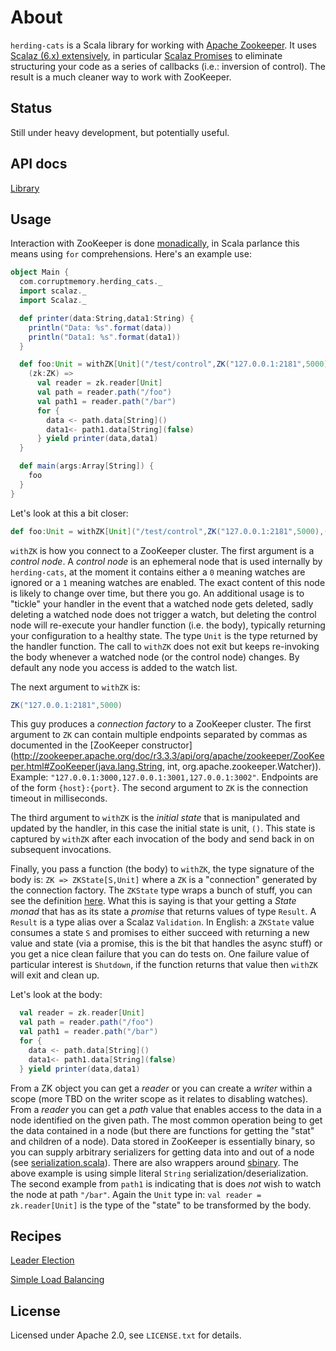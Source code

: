 # About

`herding-cats` is a Scala library for working with [Apache Zookeeper](http://zookeeper.apache.org/).  It uses
[Scalaz (6.x) extensively](http://code.google.com/p/scalaz/), in particular [Scalaz Promises](https://github.com/scalaz/scalaz/blob/master/core/src/main/scala/scalaz/concurrent/Promise.scala) to eliminate structuring your code as a
series of callbacks (i.e.: inversion of control).  The result is a much cleaner way to work with ZooKeeper.

## Status

Still under heavy development, but potentially useful.

## API docs

[Library](http://corruptmemory.github.com/herding-cats/api/library/index.html#com.corruptmemory.herding_cats.package)

## Usage

Interaction with ZooKeeper is done [monadically](http://en.wikipedia.org/wiki/Monad), in Scala parlance this means using
`for` comprehensions.  Here's an example use:

```scala
object Main {
  com.corruptmemory.herding_cats._
  import scalaz._
  import Scalaz._

  def printer(data:String,data1:String) {
    println("Data: %s".format(data))
    println("Data1: %s".format(data1))
  }

  def foo:Unit = withZK[Unit]("/test/control",ZK("127.0.0.1:2181",5000),()) {
    (zk:ZK) =>
      val reader = zk.reader[Unit]
      val path = reader.path("/foo")
      val path1 = reader.path("/bar")
      for {
        data <- path.data[String]()
        data1<- path1.data[String](false)
      } yield printer(data,data1)
  }

  def main(args:Array[String]) {
    foo
  }
}
```

Let's look at this a bit closer:

```scala
def foo:Unit = withZK[Unit]("/test/control",ZK("127.0.0.1:2181",5000),()) {
```

`withZK` is how you connect to a ZooKeeper cluster.  The first argument is a _control node_.  A _control node_
is an ephemeral node that is used internally by `herding-cats`, at the moment it contains either a `0` meaning
watches are ignored or a `1` meaning watches are enabled.  The exact content of this node is likely to change over
time, but there you go.  An additional usage is to "tickle" your handler in the event that a watched node gets deleted,
sadly deleting a watched node does not trigger a watch, but deleting the control node will re-execute your handler
function (i.e. the body), typically returning your configuration to a healthy state.  The type `Unit` is the type
returned by the handler function.  The call to `withZK` does not exit but keeps re-invoking the body whenever a
watched node (or the control node) changes.  By default any node you access is added to the watch list.

The next argument to `withZK` is:

```scala
ZK("127.0.0.1:2181",5000)
```

This guy produces a _connection factory_ to a ZooKeeper cluster.  The first argument to `ZK` can contain multiple endpoints
separated by commas as documented in the [ZooKeeper constructor](http://zookeeper.apache.org/doc/r3.3.3/api/org/apache/zookeeper/ZooKeeper.html#ZooKeeper(java.lang.String, int, org.apache.zookeeper.Watcher\)).
Example: `"127.0.0.1:3000,127.0.0.1:3001,127.0.0.1:3002"`.  Endpoints are of the form `{host}:{port}`.  The second argument
to `ZK` is the connection timeout in milliseconds.

The third argument to `withZK` is the _initial state_ that is manipulated and updated by the handler, in this case the
initial state is unit, `()`.  This state is captured by `withZK` after each invocation of the body and send back in on
subsequent invocations.

Finally, you pass a function (the body) to `withZK`, the type signature of the body is: `ZK => ZKState[S,Unit]` where a `ZK` is a
"connection" generated by the connection factory.  The `ZKState` type wraps a bunch of stuff, you can see the definition [here](https://github.com/corruptmemory/herding-cats/blob/master/src/main/scala/zookeeper.scala#L31).  What this is saying is that your getting a _State monad_ that has as its state a _promise_
that returns values of type `Result`.  A `Result` is a type alias over a Scalaz `Validation`.  In English: a `ZKState` value consumes a state `S` and
promises to either succeed with returning a new value and state (via a promise, this is the bit that handles the async stuff) or you get a nice clean
failure that you can do tests on.  One failure value of particular interest is `Shutdown`, if the function returns that value then `withZK` will exit and
clean up.

Let's look at the body:

```scala
  val reader = zk.reader[Unit]
  val path = reader.path("/foo")
  val path1 = reader.path("/bar")
  for {
    data <- path.data[String]()
    data1<- path1.data[String](false)
  } yield printer(data,data1)
```

From a ZK object you can get a _reader_ or you can create a _writer_ within a scope (more TBD on the writer scope as it relates to disabling watches).  From
a _reader_ you can get a _path_ value that enables access to the data in a node identified on the given path.  The most common operation being to
get the data contained in a node (but there are functions for getting the "stat" and children of a node).  Data stored in ZooKeeper is essentially binary, so you
can supply arbitrary serializers for getting data into and out of a node
(see [serialization.scala](https://github.com/corruptmemory/herding-cats/blob/master/library/src/main/scala/herding_cats/serialization.scala)).  There are also wrappers around [sbinary](https://github.com/corruptmemory/sbinary).  The above example is using simple literal `String` serialization/deserialization.  The second example from `path1` is indicating
that is does *not* wish to watch the node at path `"/bar"`.  Again the `Unit` type in: `val reader = zk.reader[Unit]` is the type of the "state" to be transformed by
the body.

## Recipes

[Leader Election](https://github.com/corruptmemory/herding-cats/wiki/Leader-Election)

[Simple Load Balancing](https://github.com/corruptmemory/herding-cats/wiki/Simple-Load-Balancing)

## License

Licensed under Apache 2.0, see `LICENSE.txt` for details.
